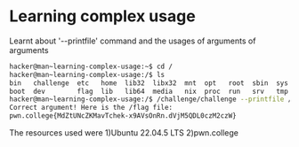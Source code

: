 # Learning complex usage

Learnt about '--printfile' command and the usages of arguments of arguments

```bash
hacker@man~learning-complex-usage:~$ cd /
hacker@man~learning-complex-usage:/$ ls
bin   challenge  etc   home  lib32  libx32  mnt  opt   root  sbin  sys  usr
boot  dev        flag  lib   lib64  media   nix  proc  run   srv   tmp  var
hacker@man~learning-complex-usage:/$ /challenge/challenge --printfile /flag
Correct argument! Here is the /flag file:
pwn.college{MdZtUNcZKMavTchek-x9AVsOnRn.dVjM5QDL0czM2czW}
```

The resources used were
1)Ubuntu 22.04.5 LTS
2)pwn.college
